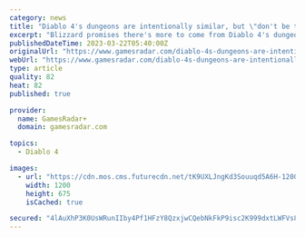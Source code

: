 ```yaml
---
category: news
title: "Diablo 4's dungeons are intentionally similar, but \"don't be too quick to judge\""
excerpt: "Blizzard promises there's more to come from Diablo 4's dungeons. While they are \"intentionally\" designed to have continuity with each other, game director Joe Shely says there's plenty outwith the ..."
publishedDateTime: 2023-03-22T05:40:00Z
originalUrl: "https://www.gamesradar.com/diablo-4s-dungeons-are-intentionally-similar-but-dont-be-too-quick-to-judge/"
webUrl: "https://www.gamesradar.com/diablo-4s-dungeons-are-intentionally-similar-but-dont-be-too-quick-to-judge/"
type: article
quality: 82
heat: 82
published: true

provider:
  name: GamesRadar+
  domain: gamesradar.com

topics:
  - Diablo 4

images:
  - url: "https://cdn.mos.cms.futurecdn.net/tK9UXLJngKd3Souuqd5A6H-1200-80.jpg"
    width: 1200
    height: 675
    isCached: true

secured: "4lAuXhP3K0UsWRunIIby4Pf1HFzY8QzxjwCQebNkFkP9isc2K999dxtLWFVs80qCyGzEBmgsmo+dijZweui6Pc0UgE0XZ8DfKCPWO6jlyu2sXTgf9E6QDEfkh5tJhyEO67XX7mCvWY978VjBHimXPr/CoUxaSp3IO3acTj9oM+FWz/tWMIQWAmSurjDUJJK/Wd5W7/IpJBsf405rMipi/nn6c6CcnwwKohG/g5xJDxF1U0lLJtMWG/VadKWq3Wx2sudjgq89bpd5/I3hY9EURM9qQ//2KItdNbvyg6n2bYXIS5IhRq4hDjjF2PlrjXL/pW9ObsqHXb8i5dFyQgT8Zb9gpUcrd62FYIPApeH6z8E=;1SPPI8m8K/K2wjfVzYPlzQ=="
---
```


